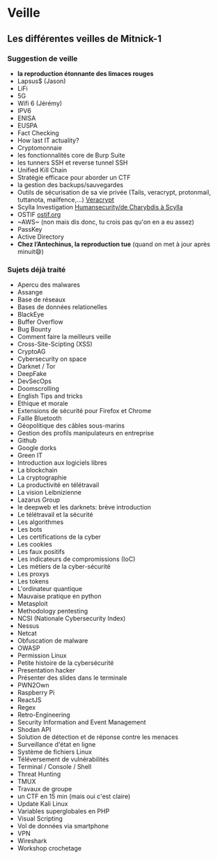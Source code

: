 # Veille

## Les différentes veilles de Mitnick-1

### Suggestion de veille

* **la reproduction étonnante des limaces rouges**
* Lapsus$ (Jason)
* LiFi
* 5G
* Wifi 6 (Jérémy)
* IPV6
* ENISA
* EUSPA
* Fact Checking
* How last IT actuality?
* Cryptomonnaie
* les fonctionnalités core de Burp Suite
* les tunners SSH et reverse tunnel SSH
* Unified Kill Chain
* Stratégie efficace pour aborder un CTF
* la gestion des backups/sauvegardes
* Outils de sécurisation de sa vie privée (Tails, veracrypt, protonmail, tuttanota, mailfence,...) [Veracrypt](https://www.nextinpact.com/article/25539/91703-veracrypt-comment-chiffrer-et-cacher-fichiers-disque-dur-externe-ou-clef-usb)
* Scylla Investigation [Humansecurity/de Charybdis à Scylla](https://www.humansecurity.com/learn/blog/poseidons-offspring-charybdis-and-scylla)
* OSTIF [ostif.org](https://ostif.org/)
* ~AWS~ (non mais dis donc, tu crois pas qu'on en a eu assez)
* PassKey
* Active Directory
* **Chez l’Antechinus, la reproduction tue** (quand on met à jour après minuit😄)

### Sujets déjà traité

* Apercu des malwares
* Assange
* Base de réseaux
* Bases de données relationelles
* BlackEye
* Buffer Overflow
* Bug Bounty
* Comment faire la meilleurs veille
* Cross-Site-Scipting (XSS)
* CryptoAG
* Cybersecurity on space
* Darknet / Tor
* DeepFake
* DevSecOps
* Doomscrolling
* English Tips and tricks
* Ethique et morale
* Extensions de sécurité pour Firefox et Chrome
* Faille Bluetooth
* Géopolitique des câbles sous-marins
* Gestion des profils manipulateurs en entreprise
* Github
* Google dorks
* Green IT
* Introduction aux logiciels libres
* La blockchain
* La cryptographie
* La productivité en télétravail
* La vision Leibnizienne
* Lazarus Group
* le deepweb et les darknets: brève introduction
* Le télétravail et la sécurité
* Les algorithmes
* Les bots
* Les certifications de la cyber
* Les cookies
* Les faux positifs
* Les indicateurs de compromissions (IoC)
* Les métiers de la cyber-sécurité
* Les proxys
* Les tokens
* L'ordinateur quantique
* Mauvaise pratique en python
* Metasploit
* Methodology pentesting
* NCSI (Nationale Cybersecurity Index)
* Nessus
* Netcat
* Obfuscation de malware
* OWASP
* Permission Linux
* Petite histoire de la cybersécurité
* Presentation hacker
* Présenter des slides dans le terminale
* PWN2Own
* Raspberry Pi
* ReactJS
* Regex
* Retro-Engineering
* Security Information and Event Management
* Shodan API
* Solution de détection et de réponse contre les menaces
* Surveillance d'état en ligne
* Système de fichiers Linux
* Téléversement de vulnérabilités
* Terminal / Console / Shell
* Threat Hunting
* TMUX
* Travaux de groupe
* un CTF en 15 min (mais oui c'est claire)
* Update Kali Linux
* Variables superglobales en PHP
* Visual Scripting
* Vol de données via smartphone
* VPN
* Wireshark
* Workshop crochetage
